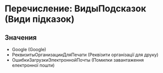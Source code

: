 ﻿# Перечисление: ВидыПодсказок (Види підказок)

## Значения

- Google (Google)
- РеквизитыОрганизацииДляПечати (Реквізити організації для друку)
- ОшибкиЗагрузкиЭлектроннойПочты (Помилки завантаження електронної пошти)

